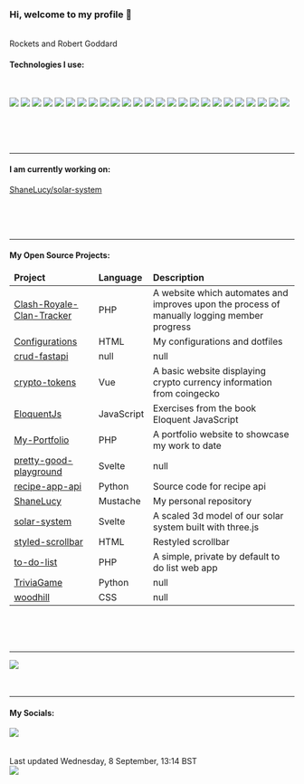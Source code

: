<h3>Hi, welcome to my profile 👋</h3>

<br />
<img
  src="https://apod.nasa.gov/apod/image/goddard1.gif"
  alt=""
  style="max-width: 100vw; max-height: 60vh"
/>
<figcaption>Rockets and Robert Goddard</figcaption>

<h4>Technologies I use:</h4>
<br />
<p>
  <img src="https://img.shields.io/badge/node.js%20-%2343853D.svg?&style=for-the-badge&logo=node.js&logoColor=white"/>
    <img src="https://img.shields.io/badge/javascript%20-%23323330.svg?&style=for-the-badge&logo=javascript&logoColor=%23F7DF1E"/>
    <img src="https://img.shields.io/badge/typescript%20-%23007ACC.svg?&style=for-the-badge&logo=typescript&logoColor=white"/>
    <img src="https://img.shields.io/badge/html5%20-%23E34F26.svg?&style=for-the-badge&logo=html5&logoColor=white"/>
    <img src="https://img.shields.io/badge/css3%20-%231572B6.svg?&style=for-the-badge&logo=css3&logoColor=white"/>
    <img src="https://img.shields.io/badge/python%20-%2314354C.svg?&style=for-the-badge&logo=python&logoColor=white"/>
    <img src="https://img.shields.io/badge/php-%23777BB4.svg?&style=for-the-badge&logo=php&logoColor=white"/>
    <img src="https://img.shields.io/badge/markdown-%23000000.svg?&style=for-the-badge&logo=markdown&logoColor=white"/>
    <img src="https://img.shields.io/badge/vuejs%20-%2335495e.svg?&style=for-the-badge&logo=vue.js&logoColor=%234FC08D"/>
    <img src="https://img.shields.io/badge/angular%20-%23DD0031.svg?&style=for-the-badge&logo=angular&logoColor=white"/>
    <img src="https://img.shields.io/badge/tailwindcss%20-%2338B2AC.svg?&style=for-the-badge&logo=tailwind-css&logoColor=white"/>
    <img src="https://img.shields.io/badge/bootstrap%20-%23563D7C.svg?&style=for-the-badge&logo=bootstrap&logoColor=white"/>
    <img src="https://img.shields.io/badge/django%20-%23092E20.svg?&style=for-the-badge&logo=django&logoColor=white"/>
    <img src="https://img.shields.io/badge/laravel%20-%23FF2D20.svg?&style=for-the-badge&logo=laravel&logoColor=white"/>
    <img src="https://img.shields.io/badge/SASS%20-hotpink.svg?&style=for-the-badge&logo=SASS&logoColor=white"/>
    <img src="https://img.shields.io/badge/NuxtJS%20-black.svg?&style=for-the-badge&logo=NuxtJS&logoColor=white"/>
    <img src="https://img.shields.io/badge/webpack%20-%238DD6F9.svg?&style=for-the-badge&logo=webpack&logoColor=black" />
    <img src="https://img.shields.io/badge/git%20-%23F05033.svg?&style=for-the-badge&logo=git&logoColor=white"/>
    <img src="https://img.shields.io/badge/github%20-%23121011.svg?&style=for-the-badge&logo=github&logoColor=white"/>
    <img src="https://img.shields.io/badge/bitbucket%20-%230047B3.svg?&style=for-the-badge&logo=bitbucket&logoColor=white"/>
    <img src="https://img.shields.io/badge/mysql-%2300f.svg?&style=for-the-badge&logo=mysql&logoColor=white"/>
    <img src ="https://img.shields.io/badge/postgres-%23316192.svg?&style=for-the-badge&logo=postgresql&logoColor=white"/>
    <img src="https://img.shields.io/badge/github%20actions%20-%232671E5.svg?&style=for-the-badge&logo=github%20actions&logoColor=white"/>
    <img src="https://img.shields.io/badge/-Raspberry%20Pi-C51A4A?style=for-the-badge&logo=Raspberry-Pi"/>
    <img src="https://img.shields.io/badge/docker%20-%230db7ed.svg?&style=for-the-badge&logo=docker&logoColor=white"/>

<br /><br /><br />
<hr />
<h4>I am currently working on:</h4>
<a href="https://github.com/ShaneLucy/solar-system">ShaneLucy&#x2F;solar-system</a>

<br /><br /><br />

<hr />
<h4>My Open Source Projects:</h4>

<table>
  <thead>
    <tr>
      <td><b>Project</b></td>
      <td><b>Language</b></td>
      <td><b>Description</b></td>
    </tr>
  </thead>
  <tbody>
    <tr>
      <td>
        <a href="https://github.com/ShaneLucy/Clash-Royale-Clan-Tracker">Clash-Royale-Clan-Tracker</a>
      </td>
      <td>PHP</td>
      <td>A website which automates and improves upon the process of manually logging member progress</td>
    </tr>
    <tr>
      <td>
        <a href="https://github.com/ShaneLucy/Configurations">Configurations</a>
      </td>
      <td>HTML</td>
      <td>My configurations and dotfiles</td>
    </tr>
    <tr>
      <td>
        <a href="https://github.com/ShaneLucy/crud-fastapi">crud-fastapi</a>
      </td>
      <td>null</td>
      <td>null</td>
    </tr>
    <tr>
      <td>
        <a href="https://github.com/ShaneLucy/crypto-tokens">crypto-tokens</a>
      </td>
      <td>Vue</td>
      <td>A basic website displaying crypto currency information from coingecko</td>
    </tr>
    <tr>
      <td>
        <a href="https://github.com/ShaneLucy/EloquentJs">EloquentJs</a>
      </td>
      <td>JavaScript</td>
      <td>Exercises from the book Eloquent JavaScript</td>
    </tr>
    <tr>
      <td>
        <a href="https://github.com/ShaneLucy/My-Portfolio">My-Portfolio</a>
      </td>
      <td>PHP</td>
      <td>A portfolio website to showcase my work to date</td>
    </tr>
    <tr>
      <td>
        <a href="https://github.com/ShaneLucy/pretty-good-playground">pretty-good-playground</a>
      </td>
      <td>Svelte</td>
      <td>null</td>
    </tr>
    <tr>
      <td>
        <a href="https://github.com/ShaneLucy/recipe-app-api">recipe-app-api</a>
      </td>
      <td>Python</td>
      <td>Source code for recipe api</td>
    </tr>
    <tr>
      <td>
        <a href="https://github.com/ShaneLucy/ShaneLucy">ShaneLucy</a>
      </td>
      <td>Mustache</td>
      <td>My personal repository</td>
    </tr>
    <tr>
      <td>
        <a href="https://github.com/ShaneLucy/solar-system">solar-system</a>
      </td>
      <td>Svelte</td>
      <td>A scaled 3d model of our solar system built with three.js</td>
    </tr>
    <tr>
      <td>
        <a href="https://github.com/ShaneLucy/styled-scrollbar">styled-scrollbar</a>
      </td>
      <td>HTML</td>
      <td>Restyled scrollbar </td>
    </tr>
    <tr>
      <td>
        <a href="https://github.com/ShaneLucy/to-do-list">to-do-list</a>
      </td>
      <td>PHP</td>
      <td>A simple, private by default to do list web app</td>
    </tr>
    <tr>
      <td>
        <a href="https://github.com/ShaneLucy/TriviaGame">TriviaGame</a>
      </td>
      <td>Python</td>
      <td>null</td>
    </tr>
    <tr>
      <td>
        <a href="https://github.com/ShaneLucy/woodhill">woodhill</a>
      </td>
      <td>CSS</td>
      <td>null</td>
    </tr>
  </tbody>
</table>
<br /><br /><br />
<hr />
<img
  src="https://github-readme-stats.vercel.app/api?username=shanelucy&show_icons=true&bg_color=00000000"
/>
<br /><br /><br />
<hr />

<h4>My Socials:</h4>
<a href="https://uk.linkedin.com/in/shane-lucy-4735b616a">
  <img
    src="https://img.shields.io/badge/linkedin%20-%230077B5.svg?&style=for-the-badge&logo=linkedin&logoColor=white"
  />
</a>
<br /><br /><br />
Last updated Wednesday, 8 September, 13:14 BST
<br />
<img
  src="https://github.com/ShaneLucy/ShaneLucy/workflows/README%20build/badge.svg"
/>
